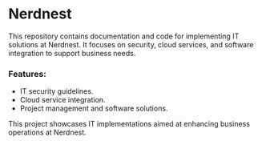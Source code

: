 # Nerdnest

This repository contains documentation and code for implementing IT solutions at Nerdnest. It focuses on security, cloud services, and software integration to support business needs.

### Features:
- IT security guidelines.
- Cloud service integration.
- Project management and software solutions.

This project showcases IT implementations aimed at enhancing business operations at Nerdnest.

